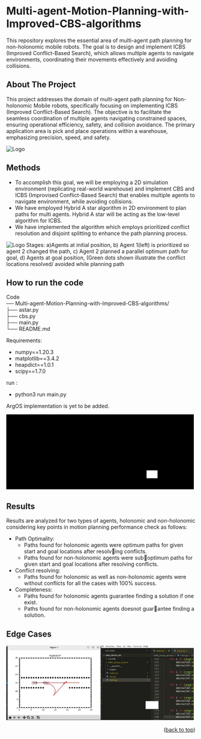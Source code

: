 # Multi-agent-Motion-Planning-with-Improved-CBS-algorithms
This repository explores the essential area of multi-agent path planning for non-holonomic mobile robots. The goal is to design and implement ICBS (Improved Conflict-Based Search), which allows multiple agents to navigate environments, coordinating their movements effectively and avoiding collisions.

<!-- ABOUT THE PROJECT -->
## About The Project

This project addresses the domain of multi-agent path planning for Non-holonomic Mobile robots, specifically focusing on implementing ICBS (Improved Conflict-Based Search). The objective is to facilitate the seamless coordination of multiple agents navigating constrained spaces, ensuring operational efficiency, safety, and collision avoidance. The primary application area is pick and place operations within a warehouse, emphasizing precision, speed, and safety.


<img src="data/application.jpeg" alt="Logo" width="300" height="200">



## Methods

- To accomplish this goal, we will be employing a 2D simulation environment (replicating real-world warehouse) and implement CBS and ICBS (Improvised Conflict-Based Search) that enables multiple agents to navigate environment, while avoiding collisions.
- We have employed Hybrid A star algorithm in 2D environment to plan paths for multi agents. Hybrid A star will be acting as the low-level algorithm for ICBS.
- We have implemented the algorithm which employs prioritized conflict resolution and disjoint splitting to enhance the path planning process.

<img src="results/stages.png" alt="Logo" width="800" height="200">
Stages: a)Agents at initial position, b) Agent 1(left) is prioritized so agent 2 changed the path, c) Agent 2 planned a parallel optimum path for goal,
d) Agents at goal position, (Green dots shown illustrate the conflict locations resolved/ avoided while planning path


## How to run the code
Code </br>
── Multi-agent-Motion-Planning-with-Improved-CBS-algorithms/ </br>
   ├── astar.py</br>
   ├── cbs.py</br>
   ├── main.py</br>
   └── README.md</br>

Requirements:
- numpy==1.20.3
- matplotlib==3.4.2
- heapdict==1.0.1
- scipy==1.7.0

run :
- python3 run main.py

ArgOS implementation is yet to be added.

<img src="code/data/3dsimulation.gif" alt="Logo" width="500" height="200">

## Results

Results are analyzed for two types of agents, holonomic and non-holonomic considering key points in motion planning performance check as follows:
* Path Optimality:
  * Paths found for holonomic agents were optimum paths for given start and goal locations after resolving conflicts.
  * Paths found for non-holonomic agents were suboptimum paths for given start and goal locations after resolving conflicts.
* Conflict resolving:
  * Paths found for holonomic as well as non-holonomic agents were without conflicts for all the cases with 100\% success.
* Completeness:
  * Paths found for holonomic agents guarantee finding a solution if one exist.
  * Paths found for non-holonomic agents doesnot guarantee finding a solution.

## Edge Cases
<img src="code/data/edge_case.gif" alt="Logo" width="500" height="200">


<p align="right">(<a href="#readme-top">back to top</a>)</p>
